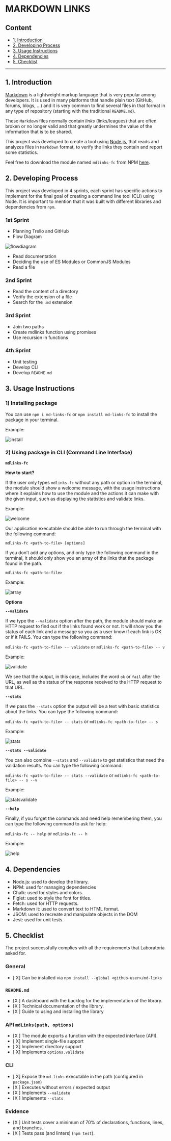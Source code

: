 
# MARKDOWN LINKS

## Content

* [1. Introduction](#1-introduction)
* [2. Developing Process](#2-developing-process)
* [3. Usage Instructions](#3-usage-instructions)
* [4. Dependencies](#4-dependencies)
* [5. Checklist](#5-checklist)
***



## 1. Introduction
[Markdown](https://es.wikipedia.org/wiki/Markdown) is a lightweight markup language that is very popular among developers. It is used in many platforms that handle plain text (GitHub, forums, blogs, ...) and it is very common to find several files in that format in any type of repository (starting with the traditional `README.md`).


These `Markdown` files normally contain _links_ (links/leagues) that are often broken or no longer valid and that greatly undermines the value of the information that is to be shared.


This project was developed to create a tool using [Node.js](https://nodejs.org/), that reads and analyzes files in `Markdown` format, to verify the links they contain and report some statistics.


Feel free to download the module named `mdlinks-fc` from NPM  [here](https://www.npmjs.com/package/md-links-fc).




## 2. Developing Process
This project was developed in 4 sprints, each sprint has specific actions to implement for the final goal of creating a command line tool (CLI) using Node. It is important to mention that it was built with different libraries and dependencies from `npm`. 
### 1st Sprint


* Planning Trello and GitHub
* Flow Diagram 


![flowdiagram](./media/DiagramaDeFlujo.png)


* Read documentation
* Deciding the use of ES Modules or CommonJS Modules
* Read a file


### 2nd Sprint


* Read the content of a directory
* Verify the extension of a file
* Search for the `.md` extension 


### 3rd Sprint


* Join two paths
* Create mdlinks function using promises
* Use recursion in functions


### 4th Sprint


* Unit testing
* Develop CLI
* Develop `README.md`


## 3. Usage Instructions


### 1) Installing package


You can use `npm i md-links-fc` or `npm install md-links-fc` to install the package in your terminal.


Example:


![install](./media/install.png)



### 2) Using package in CLI (Command Line Interface)

**`mdlinks-fc`**

**How to start?**

If the user only types `mdlinks-fc` without any path or option in the terminal, the module should show a welcome message, with the usage instructions where it explains how to use the module and the actions it can make with the given input, such as displaying the statistics and validate links. 


Example:


![welcome](./media/1.png)


Our application executable should be able to run through the terminal with the following command:


`mdlinks-fc <path-to-file> [options]`


If you don’t add any options, and only type the following command in the terminal, it should only show you an array of the links that the package found in the path.


`mdlinks-fc <path-to-file>`


Example:


![array](./media/2A.png)




**Options**



**`--validate`**

If we type the `--validate` option after the path, the module should make an HTTP request to find out if the links found work or not. It will show you the status of each link and a message so you as a user know if each link is OK or if it FAILS. You can type the following command:


`mdlinks-fc <path-to-file> -- validate` or `mdlinks-fc <path-to-file> -- v `


Example:


![validate](./media/2V.png)


We see that the output, in this case, includes the word `ok` or `fail` after the URL, as well as the status of the response received to the HTTP request to that URL.




**`--stats`**


If we pass the `--stats` option the output will be a text with basic statistics about the links. You can type the following command:


`mdlinks-fc <path-to-file> -- stats` or `mdlinks-fc <path-to-file> -- s`


Example:


![stats](./media/2S.png)




**`--stats --validate`**

You can also combine `--stats` and `--validate` to get statistics that need the validation results. You can type the following command:


`mdlinks-fc <path-to-file> -- stats --validate` or `mdlinks-fc <path-to-file> -- s --v`


Example:


![statsvalidate](./media/2SV.png)




**`--help`**


Finally, if you forget the commands and need help remembering them, you can type the following command to ask for help:


`mdlinks-fc -- help` or `mdlinks-fc -- h`


Example:


![help](./media/2H.png)



## 4. Dependencies


* Node.js: used to develop the library.
* NPM: used for managing dependencies
* Chalk: used for styles and colors.
* Figlet: used to style the font for titles.
* Fetch: used for HTTP requests.
* Markdown it: used to convert text to HTML format. 
* JSOM: used to recreate and manipulate objects in the DOM
* Jest: used for unit tests.


## 5. Checklist


The project successfully complies with all the requirements that Laboratoria asked for. 


### General


* [ X] Can be installed via `npm install --global <github-user>/md-links`


### `README.md`


* [X ] A dashboard with the backlog for the implementation of the library.
* [X ] Technical documentation of the library.
* [X ] Guide to using and installing the library


### API `mdLinks(path, options)`


* [X ] The module exports a function with the expected interface (API).
* [ X] Implement single-file support
* [ X] Implement directory support
* [ X] Implements `options.validate`


### CLI


* [ X] Expose the `md-links` executable in the path (configured in `package.json`)
* [X ] Executes without errors / expected output
* [X ] Implements `--validate`
* [X ] Implements `--stats`


### Evidence


* [X ] Unit tests cover a minimum of 70% of declarations, functions, lines, and branches.
* [X ] Tests pass (and linters) (`npm test`).



